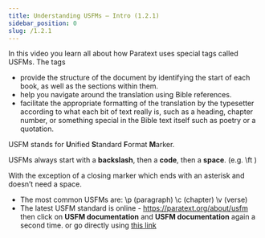 ```yaml
---
title: Understanding USFMs – Intro (1.2.1)
sidebar_position: 0
slug: /1.2.1
---
```




In this video you learn all about how Paratext uses special tags called USFMs. The tags

- provide the structure of the document by identifying the start of each book, as well as the sections within them.
- help you navigate around the translation using Bible references.
- facilitate the appropriate formatting of the translation by the typesetter according to what each bit of text really is, such as a heading, chapter number, or something special in the Bible text itself such as poetry or a quotation.

USFM stands for **U**nified **S**tandard **F**ormat **M**arker.


USFMs always start with a **backslash**, then a **code**, then a **space**. (e.g. \ft )


With the exception of a closing marker which ends with an asterisk and doesn’t need a space.

- The most common USFMs are:
\p (paragraph)
\c (chapter)
\v (verse)
- The latest USFM standard is online - https://paratext.org/about/usfm
then click on **USFM documentation** and **USFM documentation** again a second time.
or go directly using [this link](https://paratext.org/download/download-paratext-extras/#usfm-documentation)
